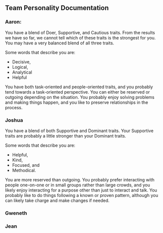 ## Team Personality Documentation

### Aaron:

You have a blend of Doer, Supportive, and Cautious traits. From the results we have so far, we cannot tell which of these traits is the strongest for you. You may have a very balanced blend of all three traits.

Some words that describe you are:
- Decisive,
- Logical,
- Analytical
- Helpful

You have both task-oriented and people-oriented traits, and you probably tend towards a task-oriented perspective. You can either be reserved or outgoing depending on the situation. You probably enjoy solving problems and making things happen, and you like to preserve relationships in the process.

### Joshua

You have a blend of both Supportive and Dominant traits. Your Supportive traits are probably a little stronger than your Dominant traits.

Some words that describe you are:
- Helpful,
- Kind,
- Focused, and
- Methodical.

You are more reserved than outgoing. You probably prefer interacting with people one-on-one or in small groups rather than large crowds, and you likely enjoy interacting for a purpose other than just to interact and talk. You probably like to do things following a known or proven pattern, although you can likely take charge and make changes if needed.



### Gweneth

### Jean

